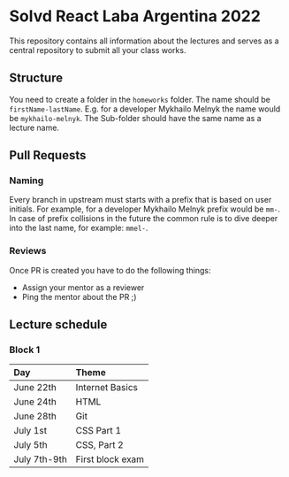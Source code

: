 # Solvd React Laba Argentina 2022

This repository contains all information about the lectures and serves as a central repository to submit all your class works.

## Structure

You need to create a folder in the `homeworks` folder. The name should be `firstName-lastName`. E.g. for a developer Mykhailo Melnyk the name would be `mykhailo-melnyk`. The Sub-folder should have the same name as a lecture name.

## Pull Requests

### Naming

Every branch in upstream must starts with a prefix that is based on user initials. For example, for a developer Mykhailo Melnyk prefix would be `mm-`. In case of prefix collisions in the future the common rule is to dive deeper into the last name, for example: `mmel-`.

### Reviews

Once PR is created you have to do the following things:

- Assign your mentor as a reviewer
- Ping the mentor about the PR ;)

## Lecture schedule

### Block 1

| Day          | Theme            |
| :----------- | :--------------- |
| June 22th    | Internet Basics  |
| June 24th    | HTML             |
| June 28th    | Git              |
| July 1st     | CSS Part 1       |
| July 5th     | CSS, Part 2      |
| July 7th-9th | First block exam |
